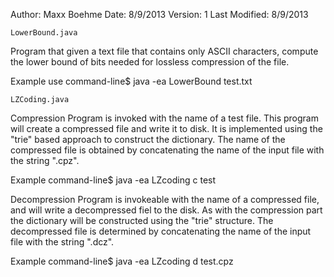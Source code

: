 Author: Maxx Boehme
Date: 8/9/2013
Version: 1
Last Modified: 8/9/2013

	LowerBound.java
Program that given a text file that contains only ASCII characters, compute the lower bound of bits needed for lossless compression of the file.

Example use
command-line$ java -ea LowerBound test.txt

	LZCoding.java
Compression
Program is invoked with the name of a test file.  This program will create a compressed file and write it to disk.
It is implemented using the "trie" based approach to construct the dictionary. The name of the compressed file is obtained by concatenating the name
of the input file with the string ".cpz".

Example
command-line$ java -ea LZcoding c test

Decompression
Program is invokeable with the name of a compressed file, and will write a decompressed fiel to the disk.  As with the compression part the dictionary
will be constructed using the "trie" structure. The decompressed file is determined by concatenating the name of the input file with the string ".dcz".

Example
command-line$ java -ea LZcoding d test.cpz
